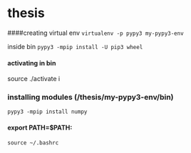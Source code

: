 # thesis

####creating virtual env
`virtualenv -p pypy3 my-pypy3-env`

inside bin 
`pypy3 -mpip install -U pip3 wheel`

#### activating in bin
source ./activate i


### installing modules (/thesis/my-pypy3-env/bin)
`pypy3 -mpip install numpy`


#### export PATH=$PATH:<path to bin of virtual env of pypy3> 
`source ~/.bashrc`

